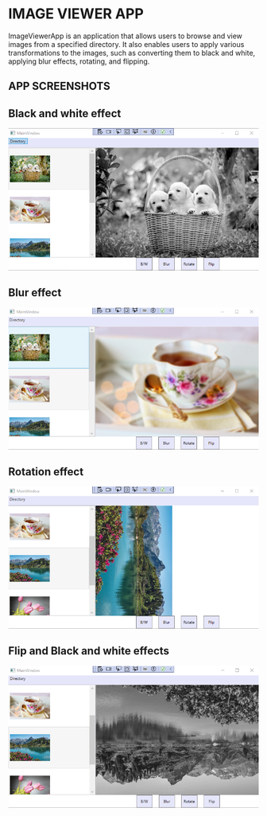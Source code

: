 # IMAGE VIEWER APP

ImageViewerApp is an application that allows users to browse and view images from a specified directory. 
It also enables users to apply various transformations to the images, such as converting them to black and white, applying blur effects, rotating, and flipping.

## APP SCREENSHOTS

## Black and white effect

![Black and white effect](/images/Blackwhite.png)

## Blur effect

![Blur effect](/images/Blur.png)

## Rotation effect

![Rotation effect](/images/Rotate.png)

## Flip and Black and white effects

![Flip and Black and white effects](/images/FlipBlackwhite.png)
